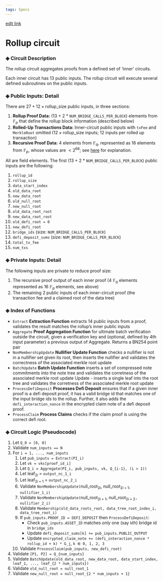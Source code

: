 ```yaml
---
tags: Specs
---
```


[edit link](https://hackmd.io/ou6xa5oAQIWmEepHZQEm-Q)

# Rollup circuit

### ◈ Circuit Description

The rollup circuit aggregates proofs from a defined set of ‘inner’ circuits.

Each inner circuit has 13 public inputs. The rollup circuit will execute several defined subroutines on the public inputs.

### ◈ Public Inputs: Detail

There are $27 + 12 \times \text{rollup_size}$ public inputs, in three sections:

1. **Rollup Proof Data:** (13 + 2 \* `NUM_BRIDGE_CALLS_PER_BLOCK`) elements from $\mathbb{F}_p$ that define the rollup block information (described below)
2. **Rolled-Up Transactions Data:** Inner-circuit public inputs with `txFee` and `MerkleRoot` omitted ($12 \times \text{rollup_size}$ inputs; $12$ inputs per rolled up transaction)
3. **Recursive Proof Data:** $4$ elements from $\mathbb{F}_q$, represented as $16$ elements from $\mathbb{F}_p$, whose values are $<2^{68}$; see [here](https://hackmd.io/LoEG5nRHQe-PvstVaD51Yw) for explanation.

All are field elements. The first (13 + 2 \* `NUM_BRIDGE_CALLS_PER_BLOCK`) public inputs are the following:

1. `rollup_id`
2. `rollup_size`
3. `data_start_index`
4. `old_data_root`
5. `new_data_root`
6. `old_null_root`
7. `new_null_root`
8. `old_data_root_root`
9. `new_data_root_root`
10. `old_defi_root = 0`
11. `new_defi_root`
12. `bridge_ids` (size: `NUM_BRIDGE_CALLS_PER_BLOCK`)
13. `defi_deposit_sums` (size: `NUM_BRIDGE_CALLS_PER_BLOCK`)
14. `total_tx_fee`
15. `num_txs`

### ◈ Private Inputs: Detail

The following inputs are private to reduce proof size:

1. The recursive proof output of each inner proof (4 $\mathbb{F}_q$ elements represented as 16 $\mathbb{F}_p$ elements, see above)
2. The remaining 2 public inputs of each inner-circuit proof (the transaction fee and a claimed root of the data tree)

### ◈ Index of Functions

- `Extract` **Extraction Function** extracts 14 public inputs from a proof, validates the result matches the rollup’s inner public inputs
- `Aggregate` **Proof Aggregation Function** for ultimate batch verification outside the circuit, given a verification key and (optional, defined by 4th input parameter) a previous output of Aggregate. Returns a BN254 point pair
- `NonMembershipUpdate` **Nullifier Update Function** checks a nullifier is not in a nullifier set given its root, then inserts the nullifier and validates the correctness of the associated merkle root update
- `BatchUpdate` **Batch Update Function** inserts a set of compressed note commitments into the note tree and validates the corretness of the associated merkle root update
  Update - inserts a single leaf into the root tree and validates the corretness of the associated merkle root update
- `ProcessDefiDeposit` **Processes Defi Deposit** ensures that if a given inner proof is a defi deposit proof, it has a valid bridge id that matches one of the input bridge ids to the rollup. Further, it also adds the `defi_interaction_nonce` in the encrypted claim note of a defi deposit proof.
- `ProcessClaim` **Process Claims** checks if the claim proof is using the correct defi root.

### ◈ Circuit Logic (Pseudocode)

1. Let `Q_0 = [0, 0]`
2. Validate `num_inputs == N`
3. For `i = 1, ..., num_inputs`
   1. Let `pub_inputs = Extract(PI_i)`
   1. Let `vk = vks[proof_id_i]`
   1. Let `Q_i = Aggregate(PI_i, pub_inputs, vk, Q_{i-1}, (i > 1))`
   1. Let $\text{leaf}_{2i}$ = `output_nc_1_i`
   1. Let $\text{leaf}_{2i+1}$ = `output_nc_2_i`
   1. Validate `NonMembershipUpdate(`$\text{null_root}_{2i}$, $\text{null_root}_{2i+1}$, `nullifier_1_i)`
   1. Validate `NonMembershipUpdate(`$\text{null_root}_{2i + 1}$, $\text{null_root}_{2i+2}$`, nullifier_2_i)`
   1. Validate `Membership(old_data_roots_root, data_tree_root_index_i, data_tree_root_i)`
   1. If `pub_inputs.PROOF_ID = DEFI_DEPOSIT` then `ProcessDefiDeposit`:
      - Check `pub_inputs.ASSET_ID` matches _only_ one (say `k`th) bridge id in `bridge_ids`
      - Update `defi_deposit_sums[k] += pub_inputs.PUBLIC_OUTPUT`
      - Update `encrypted_claim_note += (defi_interaction_nonce * rollup_id + k) * G_j`, `k ⋹ 0, 1, 2, 3`
   1. Validate `ProcessClaim(pub_inputs, new_defi_root)`
4. Validate `[P1, P2] = Q_{num_inputs}`
5. Validate `BatchUpdate(old_data_root, new_data_root, data_start_index, leaf_1, ..., leaf_{2 * num_inputs})`
6. Validate `old_null_root = null_root_1`
7. Validate `new_null_root = null_root_{2 * num_inputs + 1}`
